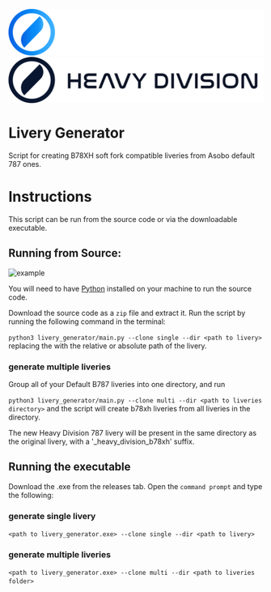![Heavy Division](https://github.com/Heavy-Division/branding/blob/main/src/svg/Logo%20Dark.svg#gh-dark-mode-only)
![Heavy Division](https://github.com/Heavy-Division/branding/blob/main/src/svg/Logo%20Light.svg#gh-light-mode-only)
# Livery Generator 

Script for creating B78XH soft fork compatible liveries from Asobo default 787 ones.

# Instructions 

This script can be run from the source code or via the downloadable executable.

## Running from Source:

![example](public/example.gif)

You will need to have [Python](https://www.python.org) installed on your machine to run the source code.

Download the source code as a `zip` file and extract it. Run the script by running the following command in the terminal:

`python3 livery_generator/main.py --clone single --dir <path to livery>` replacing the <path to livery> 
with the relative or absolute path of the livery.

### generate multiple liveries 

Group all of your Default B787 liveries into one directory, and run 

`python3 livery_generator/main.py --clone multi --dir <path to liveries directory>` 
and the script will create b78xh liveries from all liveries in the directory.

The new Heavy Division 787 livery will be present in the same directory 
as the original livery, with a '_heavy_division_b78xh' suffix.

## Running the executable 
Download the .exe from the releases tab. Open the `command prompt` and type the following:

### generate single livery
`<path to livery_generator.exe> --clone single --dir <path to livery>`

### generate multiple liveries
`<path to livery_generator.exe> --clone multi --dir <path to liveries folder>`
